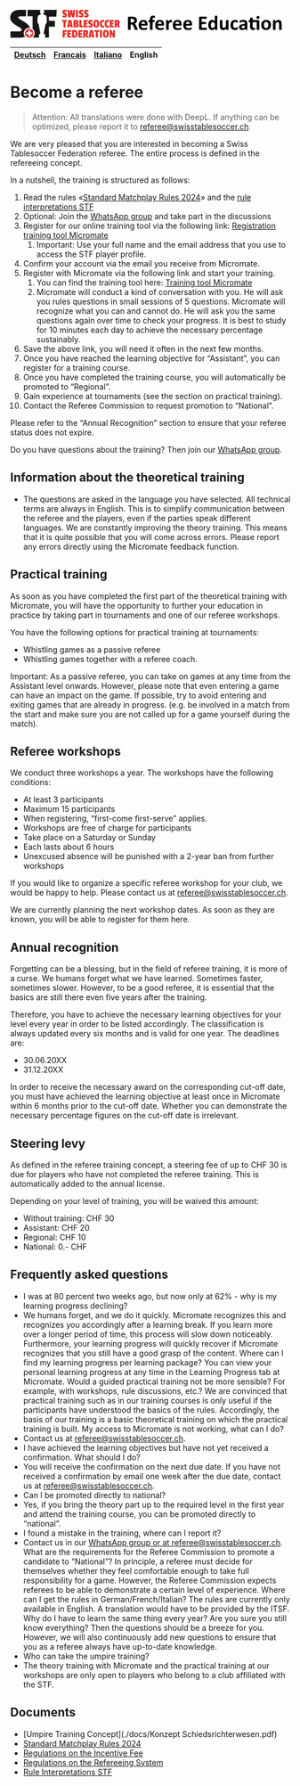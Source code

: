 ![img.png](img/img.png)

|[Deutsch](./README.md)|[Francais](./fr.md)|[Italiano](./it.md)|English|
|---|---|---|---|

# Become a referee

> Attention: All translations were done with DeepL. If anything can be optimized, please report it to referee@swisstablesoccer.ch.

We are very pleased that you are interested in becoming a Swiss Tablesoccer Federation referee. The entire process is defined in the refereeing concept.

In a nutshell, the training is structured as follows:

1. Read the rules «[Standard Matchplay Rules 2024](./docs/Standard_Matchplay_Rules_2024.pdf)» and the [rule interpretations STF](./docs/Regelinterpretationen%20STF.pdf)
2. Optional: Join the [WhatsApp group](./contact.md) and take part in the discussions
3. Register for our online training tool via the following link: [Registration training tool Micromate](https://learn.micromate.ai/registration?orgCode=8955-DEF2-BAF2-F4B1)
    1. Important: Use your full name and the email address that you use to access the STF player profile.
3. Confirm your account via the email you receive from Micromate.
4. Register with Micromate via the following link and start your training.
    1. You can find the training tool here: [Training tool Micromate](https://learn.micromate.ai)
    2. Micromate will conduct a kind of conversation with you. He will ask you rules questions in small sessions of 5 questions. Micromate will recognize what you can and cannot do. He will ask you the same questions again over time to check your progress. It is best to study for 10 minutes each day to achieve the necessary percentage sustainably.
6. Save the above link, you will need it often in the next few months.
7. Once you have reached the learning objective for “Assistant”, you can register for a training course.
8. Once you have completed the training course, you will automatically be promoted to “Regional”.
9. Gain experience at tournaments (see the section on practical training).
10. Contact the Referee Commission to request promotion to “National”.

Please refer to the “Annual Recognition” section to ensure that your referee status does not expire.

Do you have questions about the training? Then join our [WhatsApp group](./contact.md).

## Information about the theoretical training

- The questions are asked in the language you have selected.
All technical terms are always in English. This is to simplify communication between the referee and the players, even if the parties speak different languages.
We are constantly improving the theory training. This means that it is quite possible that you will come across errors. Please report any errors directly using the Micromate feedback function.

## Practical training

As soon as you have completed the first part of the theoretical training with Micromate, you will have the opportunity to further your education in practice by taking part in tournaments and one of our referee workshops.

You have the following options for practical training at tournaments:

- Whistling games as a passive referee
- Whistling games together with a referee coach.

Important: As a passive referee, you can take on games at any time from the Assistant level onwards. However, please note that even entering a game can have an impact on the game. If possible, try to avoid entering and exiting games that are already in progress. (e.g. be involved in a match from the start and make sure you are not called up for a game yourself during the match).

## Referee workshops

We conduct three workshops a year. The workshops have the following conditions:

- At least 3 participants
- Maximum 15 participants
- When registering, “first-come first-serve” applies.
- Workshops are free of charge for participants
- Take place on a Saturday or Sunday
- Each lasts about 6 hours
- Unexcused absence will be punished with a 2-year ban from further workshops

If you would like to organize a specific referee workshop for your club, we would be happy to help. Please contact us at [referee@swisstablesoccer.ch](mailto:referee@swisstablesoccer.ch).

We are currently planning the next workshop dates. As soon as they are known, you will be able to register for them here.

## Annual recognition

Forgetting can be a blessing, but in the field of referee training, it is more of a curse. We humans forget what we have learned. Sometimes faster, sometimes slower. However, to be a good referee, it is essential that the basics are still there even five years after the training.

Therefore, you have to achieve the necessary learning objectives for your level every year in order to be listed accordingly. The classification is always updated every six months and is valid for one year. The deadlines are:

- 30.06.20XX
- 31.12.20XX

In order to receive the necessary award on the corresponding cut-off date, you must have achieved the learning objective at least once in Micromate within 6 months prior to the cut-off date. Whether you can demonstrate the necessary percentage figures on the cut-off date is irrelevant.

## Steering levy

As defined in the referee training concept, a steering fee of up to CHF 30 is due for players who have not completed the referee training. This is automatically added to the annual license.

Depending on your level of training, you will be waived this amount:

- Without training: CHF 30
- Assistant: CHF 20
- Regional: CHF 10
- National: 0.- CHF

## Frequently asked questions

- I was at 80 percent two weeks ago, but now only at 62% - why is my learning progress declining?
- We humans forget, and we do it quickly. Micromate recognizes this and recognizes you accordingly after a learning break. If you learn more over a longer period of time, this process will slow down noticeably. Furthermore, your learning progress will quickly recover if Micromate recognizes that you still have a good grasp of the content.
Where can I find my learning progress per learning package?
You can view your personal learning progress at any time in the Learning Progress tab at Micromate.
Would a guided practical training not be more sensible? For example, with workshops, rule discussions, etc.?
We are convinced that practical training such as in our training courses is only useful if the participants have understood the basics of the rules. Accordingly, the basis of our training is a basic theoretical training on which the practical training is built.
My access to Micromate is not working, what can I do?
- Contact us at <referee@swisstablesoccer.ch>.
- I have achieved the learning objectives but have not yet received a confirmation. What should I do?
- You will receive the confirmation on the next due date. If you have not received a confirmation by email one week after the due date, contact us at <referee@swisstablesoccer.ch>.
- Can I be promoted directly to national?
- Yes, if you bring the theory part up to the required level in the first year and attend the training course, you can be promoted directly to “national”.
- I found a mistake in the training, where can I report it?
- Contact us in our [WhatsApp group or at referee@swisstablesoccer.ch](./contact.md).
What are the requirements for the Referee Commission to promote a candidate to “National”?
In principle, a referee must decide for themselves whether they feel comfortable enough to take full responsibility for a game. However, the Referee Commission expects referees to be able to demonstrate a certain level of experience.
Where can I get the rules in German/French/Italian?
The rules are currently only available in English. A translation would have to be provided by the ITSF.
Why do I have to learn the same thing every year?
Are you sure you still know everything? Then the questions should be a breeze for you. However, we will also continuously add new questions to ensure that you as a referee always have up-to-date knowledge.
- Who can take the umpire training?
- The theory training with Micromate and the practical training at our workshops are only open to players who belong to a club affiliated with the STF.

## Documents

- [Umpire Training Concept](./docs/Konzept Schiedsrichterwesen.pdf)
- [Standard Matchplay Rules 2024](./docs/Standard_Matchplay_Rules_2024.pdf)
- [Regulations on the Incentive Fee](./docs/Regulations_on_the_Incentive_Fee.pdf)
- [Regulations on the Refereeing System](./docs/Regulations_on_the_Refereeing_System.pdf)
- [Rule Interpretations STF](./docs/Rule_Interpretations_STF.pdf)
